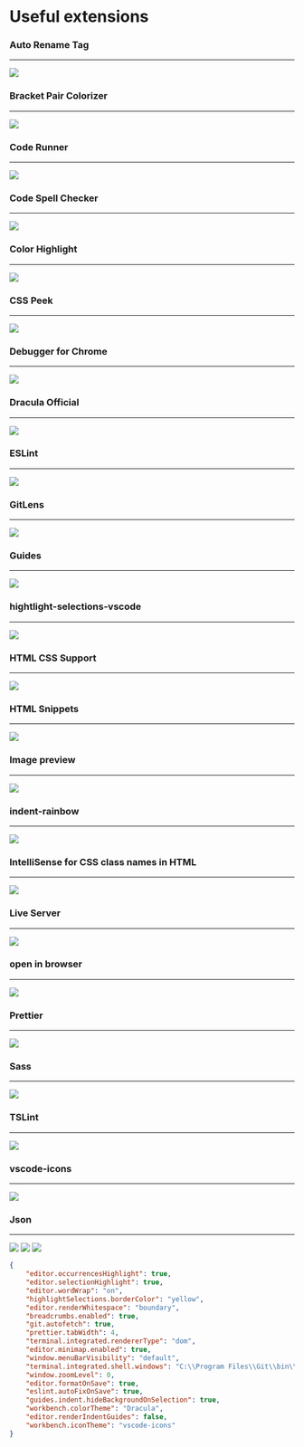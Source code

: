 # Useful extensions

### Auto Rename Tag

<hr>

<img src="https://i.postimg.cc/6QZCXFFQ/Auto-Rename-Tag.png">

### Bracket Pair Colorizer

<hr>

<img src="https://i.postimg.cc/8k7fQ2Wg/Bracket-Pair-Colorizer.png">

### Code Runner

<hr>

<img src="https://i.postimg.cc/2jWjxrhy/Code-Runner.png">

### Code Spell Checker

<hr>

<img src="https://i.postimg.cc/XqLzgrgt/Code-Spell-Checker.png">

### Color Highlight

<hr>

<img src="https://i.postimg.cc/tChh80QC/Color-Highlight.png">

### CSS Peek

<hr>

<img src="https://i.postimg.cc/2jWcjKRg/CSS-Peek.png">

### Debugger for Chrome

<hr>

<img src="https://i.postimg.cc/bJ3fLYpD/Debugger-for-Chrome.png">

### Dracula Official

<hr>

<img src="https://i.postimg.cc/rw4FfTvQ/Dracula-Official.png">

### ESLint

<hr>

<img src="https://i.postimg.cc/6qDTQpk4/ESLint.png">

### GitLens

<hr>

<img src="https://i.postimg.cc/3xLNy9QH/GitLens.png">

### Guides

<hr>

<img src="https://i.postimg.cc/TP9z2Nzr/Guides.png">

### hightlight-selections-vscode

<hr>

<img src="https://i.postimg.cc/1XPMgyDX/hightlight-selections-vscode.png">

### HTML CSS Support

<hr>

<img src="https://i.postimg.cc/fWKf2nx7/HTML-CSS-Support.png">

### HTML Snippets

<hr>

<img src="https://i.postimg.cc/wM7MQmXG/HTML-Snippets.png">

### Image preview

<hr>

<img src="https://i.postimg.cc/g0tnXsRZ/Image-preview.png">

### indent-rainbow

<hr>

<img src="https://i.postimg.cc/fbVMFNtV/indent-rainbow.png">

### IntelliSense for CSS class names in HTML

<hr>

<img src="https://i.postimg.cc/65zwp3C7/Intelli-Sense-for-CSS-class-names-in-HTML.png">

### Live Server

<hr>

<img src="https://i.postimg.cc/brs0Sdsz/Live-Server.png">

### open in browser

<hr>

<img src="https://i.postimg.cc/sfvNb4J0/open-in-browser.png">

### Prettier

<hr>

<img src="https://i.postimg.cc/3Nv9N9S8/Prettier.png">

### Sass

<hr>

<img src="https://i.postimg.cc/jqH7xGvW/Sass.png">

### TSLint

<hr>

<img src="https://i.postimg.cc/MG1W08nV/TSLint.png">

### vscode-icons

<hr>

<img src="https://i.postimg.cc/tRk4my2z/vscode-icons.png">

### Json

<hr>

<img src="https://i.postimg.cc/nV40ySD2/settings.png">

<img src="https://i.postimg.cc/SNt83cDV/open-Setting-Json.png">

<img src="https://i.postimg.cc/K8kL24Wb/Setting-Jsonfile.png">

```json
{
    "editor.occurrencesHighlight": true,
    "editor.selectionHighlight": true,
    "editor.wordWrap": "on",
    "highlightSelections.borderColor": "yellow",
    "editor.renderWhitespace": "boundary",
    "breadcrumbs.enabled": true,
    "git.autofetch": true,
    "prettier.tabWidth": 4,
    "terminal.integrated.rendererType": "dom",
    "editor.minimap.enabled": true,
    "window.menuBarVisibility": "default",
    "terminal.integrated.shell.windows": "C:\\Program Files\\Git\\bin\\bash.exe",
    "window.zoomLevel": 0,
    "editor.formatOnSave": true,
    "eslint.autoFixOnSave": true,
    "guides.indent.hideBackgroundOnSelection": true,
    "workbench.colorTheme": "Dracula",
    "editor.renderIndentGuides": false,
    "workbench.iconTheme": "vscode-icons"
}
```
